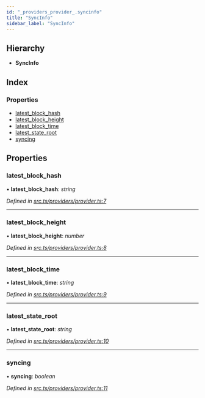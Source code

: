 ```yaml
---
id: "_providers_provider_.syncinfo"
title: "SyncInfo"
sidebar_label: "SyncInfo"
---
```


## Hierarchy

* **SyncInfo**

## Index

### Properties

* [latest_block_hash](_providers_provider_.syncinfo.md#latest_block_hash)
* [latest_block_height](_providers_provider_.syncinfo.md#latest_block_height)
* [latest_block_time](_providers_provider_.syncinfo.md#latest_block_time)
* [latest_state_root](_providers_provider_.syncinfo.md#latest_state_root)
* [syncing](_providers_provider_.syncinfo.md#syncing)

## Properties

###  latest_block_hash

• **latest_block_hash**: *string*

*Defined in [src.ts/providers/provider.ts:7](https://github.com/nearprotocol/nearlib/blob/fe97eb6/src.ts/providers/provider.ts#L7)*

___

###  latest_block_height

• **latest_block_height**: *number*

*Defined in [src.ts/providers/provider.ts:8](https://github.com/nearprotocol/nearlib/blob/fe97eb6/src.ts/providers/provider.ts#L8)*

___

###  latest_block_time

• **latest_block_time**: *string*

*Defined in [src.ts/providers/provider.ts:9](https://github.com/nearprotocol/nearlib/blob/fe97eb6/src.ts/providers/provider.ts#L9)*

___

###  latest_state_root

• **latest_state_root**: *string*

*Defined in [src.ts/providers/provider.ts:10](https://github.com/nearprotocol/nearlib/blob/fe97eb6/src.ts/providers/provider.ts#L10)*

___

###  syncing

• **syncing**: *boolean*

*Defined in [src.ts/providers/provider.ts:11](https://github.com/nearprotocol/nearlib/blob/fe97eb6/src.ts/providers/provider.ts#L11)*
